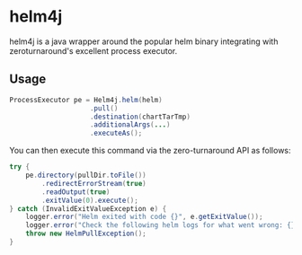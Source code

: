 # helm4j

helm4j is a java wrapper around the popular helm binary integrating with 
zeroturnaround's excellent process executor.

## Usage

```java
ProcessExecutor pe = Helm4j.helm(helm)
                    .pull()
                    .destination(chartTarTmp)
                    .additionalArgs(...)
                    .executeAs();
```

You can then execute this command via the zero-turnaround API as follows:

```java
try {
    pe.directory(pullDir.toFile())
        .redirectErrorStream(true)
        .readOutput(true)
        .exitValue(0).execute();
} catch (InvalidExitValueException e) {
    logger.error("Helm exited with code {}", e.getExitValue());
    logger.error("Check the following helm logs for what went wrong: {}", e.getResult().outputUTF8());
    throw new HelmPullException();
}
```
